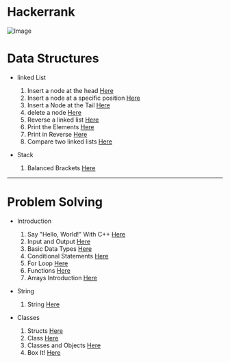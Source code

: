 # Hackerrank
![Image](https://cdn-images-1.medium.com/max/2600/1*UGT1Rh9xLww3JeIDR1F0RQ.png)
# Data Structures
  * linked List
    1. Insert a node at the head [Here](https://www.hackerrank.com/challenges/insert-a-node-at-the-head-of-a-linked-list/problem?isFullScreen=true)
    2. Insert a node at a specific position [Here](https://www.hackerrank.com/challenges/insert-a-node-at-a-specific-position-in-a-linked-list/problem?isFullScreen=true)
    3. Insert a Node at the Tail [Here](https://www.hackerrank.com/challenges/insert-a-node-at-the-tail-of-a-linked-list/problem?isFullScreen=true)
    4. delete a node [Here](https://www.hackerrank.com/challenges/delete-a-node-from-a-linked-list/problem?isFullScreen=true)
    5. Reverse a linked list [Here](https://www.hackerrank.com/challenges/reverse-a-linked-list?isFullScreen=true)
    6. Print the Elements [Here](https://www.hackerrank.com/challenges/print-the-elements-of-a-linked-list/problem?isFullScreen=true)
    7. Print in Reverse [Here](https://www.hackerrank.com/challenges/print-the-elements-of-a-linked-list-in-reverse/problem?isFullScreen=true)
    8. Compare two linked lists [Here](https://www.hackerrank.com/challenges/compare-two-linked-lists/problem?isFullScreen=true)

  * Stack
    1. Balanced Brackets [Here](https://www.hackerrank.com/challenges/balanced-brackets/problem?isFullScreen=true)


___
# Problem Solving
  * Introduction
     1. Say "Hello, World!" With C++ [Here](https://www.hackerrank.com/challenges/cpp-hello-world/problem?isFullScreen=true)
     2. Input and Output [Here](https://www.hackerrank.com/challenges/cpp-input-and-output/problem?isFullScreen=true)
     3. Basic Data Types [Here](https://www.hackerrank.com/challenges/c-tutorial-basic-data-types/problem?isFullScreen=true)
     4. Conditional Statements [Here](https://www.hackerrank.com/challenges/c-tutorial-conditional-if-else/problem?isFullScreen=true)
     5. For Loop [Here](https://www.hackerrank.com/challenges/c-tutorial-for-loop/problem?isFullScreen=true)
     6. Functions [Here](https://www.hackerrank.com/challenges/c-tutorial-functions/problem?isFullScreen=true)
     7. Arrays Introduction [Here](https://www.hackerrank.com/challenges/arrays-introduction/problem?isFullScreen=true)

  * String
     1. String [Here](https://www.hackerrank.com/challenges/c-tutorial-strings/problem?isFullScreen=true)

  * Classes
     1. Structs [Here](https://www.hackerrank.com/challenges/c-tutorial-struct/problem?isFullScreen=true)
     2. Class [Here](https://www.hackerrank.com/challenges/c-tutorial-class/problem?isFullScreen=true)
     3. Classes and Objects [Here](https://www.hackerrank.com/challenges/classes-objects/problem?isFullScreen=true)
     4. Box It! [Here](https://www.hackerrank.com/challenges/box-it/problem?isFullScreen=true)
